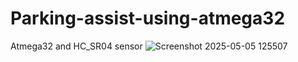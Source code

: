 # Parking-assist-using-atmega32
Atmega32 and HC_SR04 sensor
![Screenshot 2025-05-05 125507](https://github.com/user-attachments/assets/61c38015-c079-47e9-8592-f8ae9ca250f2)
